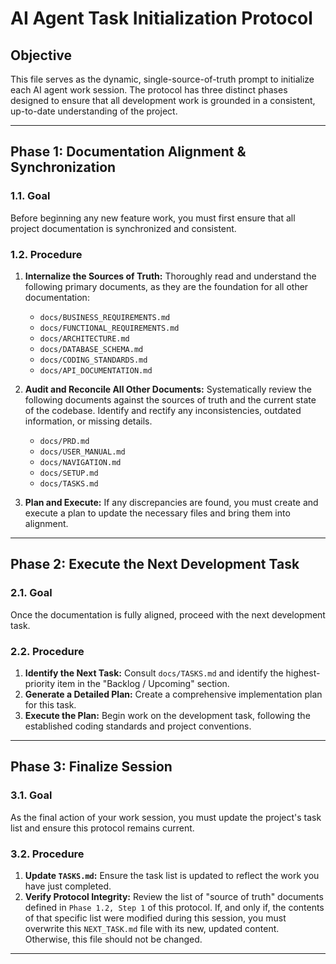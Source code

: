 # AI Agent Task Initialization Protocol

## Objective
This file serves as the dynamic, single-source-of-truth prompt to initialize each AI agent work session. The protocol has three distinct phases designed to ensure that all development work is grounded in a consistent, up-to-date understanding of the project.

---

## Phase 1: Documentation Alignment & Synchronization

### 1.1. Goal
Before beginning any new feature work, you must first ensure that all project documentation is synchronized and consistent.

### 1.2. Procedure
1.  **Internalize the Sources of Truth:** Thoroughly read and understand the following primary documents, as they are the foundation for all other documentation:
    *   `docs/BUSINESS_REQUIREMENTS.md`
    *   `docs/FUNCTIONAL_REQUIREMENTS.md`
    *   `docs/ARCHITECTURE.md`
    *   `docs/DATABASE_SCHEMA.md`
    *   `docs/CODING_STANDARDS.md`
    *   `docs/API_DOCUMENTATION.md`

2.  **Audit and Reconcile All Other Documents:** Systematically review the following documents against the sources of truth and the current state of the codebase. Identify and rectify any inconsistencies, outdated information, or missing details.
    *   `docs/PRD.md`
    *   `docs/USER_MANUAL.md`
    *   `docs/NAVIGATION.md`
    *   `docs/SETUP.md`
    *   `docs/TASKS.md`

3.  **Plan and Execute:** If any discrepancies are found, you must create and execute a plan to update the necessary files and bring them into alignment.

---

## Phase 2: Execute the Next Development Task

### 2.1. Goal
Once the documentation is fully aligned, proceed with the next development task.

### 2.2. Procedure
1.  **Identify the Next Task:** Consult `docs/TASKS.md` and identify the highest-priority item in the "Backlog / Upcoming" section.
2.  **Generate a Detailed Plan:** Create a comprehensive implementation plan for this task.
3.  **Execute the Plan:** Begin work on the development task, following the established coding standards and project conventions.

---

## Phase 3: Finalize Session

### 3.1. Goal
As the final action of your work session, you must update the project's task list and ensure this protocol remains current.

### 3.2. Procedure
1.  **Update `TASKS.md`:** Ensure the task list is updated to reflect the work you have just completed.
2.  **Verify Protocol Integrity:** Review the list of "source of truth" documents defined in `Phase 1.2, Step 1` of this protocol. If, and only if, the contents of that specific list were modified during this session, you must overwrite this `NEXT_TASK.md` file with its new, updated content. Otherwise, this file should not be changed.
---

